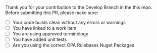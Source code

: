 Thank you for your contribution to the Develop Branch in the this repo. 
Before submitting this PR, please make sure:

- [ ] Your code builds clean without any errors or warnings
- [ ] You have linked to a work item
- [ ] You are using approved terminology
- [ ] You have added unit tests
- [ ] Are you using the correct OPA Rulebases Nuget Packages
